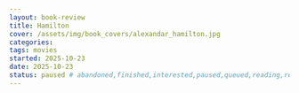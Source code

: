 ```yaml
---
layout: book-review
title: Hamilton
cover: /assets/img/book_covers/alexandar_hamilton.jpg
categories:
tags: movies
started: 2025-10-23
date: 2025-10-23
status: paused # abandoned,finished,interested,paused,queued,reading,reread
---
```

